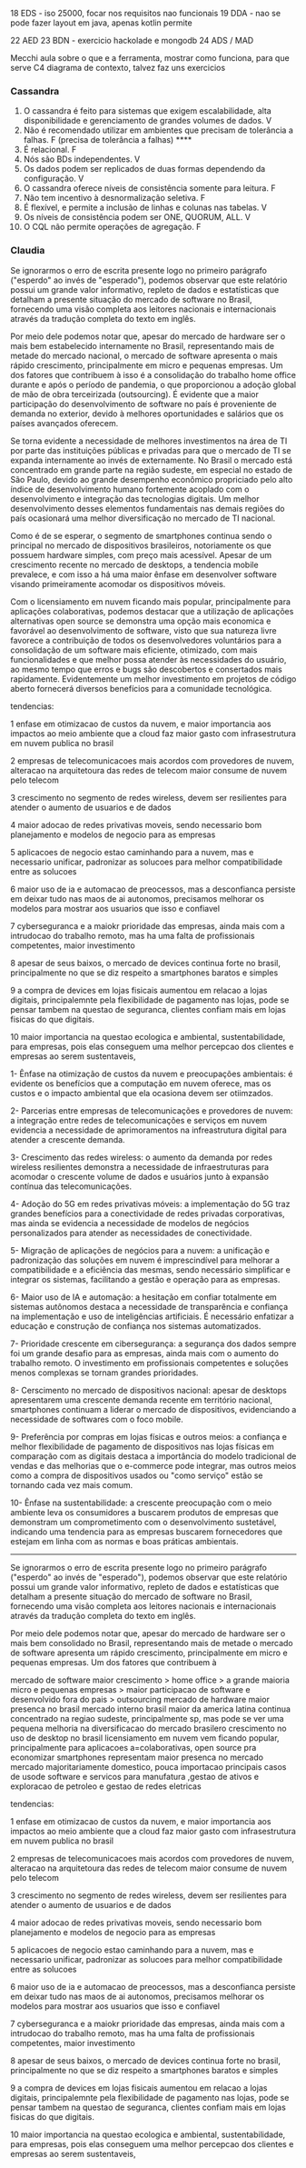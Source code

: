18 EDS - iso 25000, focar nos requisitos nao funcionais 
19 DDA - nao se pode fazer layout em java, apenas kotlin permite

22 AED 
23 BDN - exercicio hackolade e mongodb 
24 ADS / MAD

Mecchi aula sobre o que e a ferramenta, mostrar como funciona, para que serve C4 diagrama de contexto, talvez faz uns exercicios

### Cassandra
1. O cassandra é feito para sistemas que exigem escalabilidade, alta disponibilidade e gerenciamento de grandes volumes de dados. V
2. Não é recomendado utilizar em ambientes que precisam de tolerância a falhas. F (precisa de tolerância a falhas) ****
3. É relacional. F
4. Nós são BDs independentes. V
5. Os dados podem ser replicados de duas formas dependendo da configuração. V
6. O cassandra oferece níveis de consistência somente para leitura. F
7. Não tem incentivo à desnormalização seletiva. F
8. É flexível, e permite a inclusão de linhas e colunas nas tabelas. V
9. Os níveis de consistência podem ser ONE, QUORUM, ALL. V
10. O CQL não permite operações de agregação. F

### Claudia
Se ignorarmos o erro de escrita presente logo no primeiro parágrafo ("esperdo" ao invés de "esperado"), podemos observar que este relatório possui um grande valor informativo, repleto de dados e estatísticas que detalham a presente situação do mercado de software no Brasil, fornecendo uma visão completa aos leitores nacionais e internacionais através da tradução completa do texto em inglês.

Por meio dele podemos notar que, apesar do mercado de hardware ser o mais bem estabelecido internamente no Brasil, representando mais de metade do mercado nacional, o mercado de software apresenta o mais rápido crescimento, principalmente em micro e pequenas empresas. Um dos fatores que contribuem à isso é a consolidação do trabalho home office durante e após o período de pandemia, o que proporcionou a adoção global de mão de obra terceirizada (outsourcing). É evidente que a maior participação do desenvolvimento de software no país é proveniente de demanda no exterior, devido à melhores oportunidades e salários que os países avançados oferecem.

Se torna evidente a necessidade de melhores investimentos na área de TI por parte das instituições públicas e privadas para que o mercado de TI se expanda internamente ao invés de externamente. No Brasil o mercado está concentrado em grande parte na região sudeste, em especial no estado de São Paulo, devido ao grande desempenho econômico propriciado pelo alto índice de desenvolvimento humano fortemente acoplado com o desenvolvimento e integração das tecnologias digitais. Um melhor desenvolvimento desses elementos fundamentais nas demais regiões do país ocasionará uma melhor diversificação no mercado de TI nacional. 

Como é de se esperar, o segmento de smartphones continua sendo o principal no mercado de dispositivos brasileiros, notoriamente os que possuem hardware simples, com preço mais acessível. Apesar de um crescimento recente no mercado de desktops, a tendencia mobile prevalece, e com isso a há uma maior ênfase em desenvolver software visando primeiramente acomodar os dispositivos móveis.

Com o licensiamento em nuvem ficando mais popular, principalmente para aplicações colaborativas, podemos destacar que a utilização de aplicações alternativas open source se demonstra uma opção mais economica e favorável ao desenvolvimento de software, visto que sua natureza livre favorece a contribuição de todos os desenvolvedores voluntários para a consolidação de um software mais eficiente, otimizado, com mais funcionalidades e que melhor possa atender às necessidades do usuário, ao mesmo tempo que erros e bugs são descobertos e consertados mais rapidamente. Evidentemente um melhor investimento em projetos de código aberto fornecerá diversos benefícios para a comunidade tecnológica.


tendencias:

1 enfase em otimizacao de custos da nuvem, e maior importancia aos impactos ao meio ambiente que a cloud faz
maior gasto com infrasestrutura em nuvem publica no brasil

2 empresas de telecomunicacoes mais acordos com provedores de nuvem, alteracao na arquitetoura das redes de telecom
maior consume de nuvem pelo telecom

3 crescimento no segmento de redes wireless, devem ser resilientes para atender o aumento de usuarios e de dados

4 maior adocao de redes privativas moveis, sendo necessario bom planejamento e modelos de negocio para as empresas

5 aplicacoes de negocio estao caminhando para a nuvem, mas e necessario unificar, padronizar as solucoes para melhor compatibilidade entre as solucoes

6 maior uso de ia e automacao de preocessos, mas a desconfianca persiste em deixar tudo nas maos de ai autonomos, precisamos melhorar os modelos para mostrar aos usuarios que isso e confiavel

7 cyberseguranca e a maiokr prioridade das empresas, ainda mais com a intrudocao do trabalho remoto, mas ha uma falta de profissionais competentes, maior investimento

8 apesar de seus baixos, o mercado de devices continua forte no brasil, principalmente no que se diz respeito a smartphones baratos e simples

9 a compra de devices em lojas fisicais aumentou em relacao a lojas digitais, principalemnte pela flexibilidade de pagamento nas lojas, pode se pensar tambem na questao de seguranca, clientes confiam mais em lojas fisicas do que digitais.

10 maior importancia na questao ecologica e ambiental, sustentabilidade, para empresas, pois elas conseguem uma melhor percepcao dos clientes e empresas ao serem sustentaveis, 





1- Ênfase na otimização de custos da nuvem e preocupações ambientais: é evidente os benefícios que a computação em nuvem oferece, mas os custos e o impacto ambiental que ela ocasiona devem ser otiimzados.

2- Parcerias entre empresas de telecomunicações e provedores de nuvem: a integração entre redes de telecomunicações e serviços em nuvem evidencia a necessidade de aprimoramentos na infreastrutura digital para atender a crescente demanda.

3- Crescimento das redes wireless: o aumento da demanda por redes wireless resilientes demonstra a necessidade de infraestruturas para acomodar o crescente volume de dados e usuários junto à expansão contínua das telecomunicações.

4- Adoção do 5G em redes privativas móveis: a implementação do 5G traz grandes benefícios para a conectividade de redes privadas corporativas, mas ainda se evidencia a necessidade de modelos de negócios personalizados para atender as necessidades de conectividade.

5- Migração de aplicações de negócios para a nuvem: a unificação e padronização das soluções em nuvem é imprescindível para melhorar a compatibilidade e a eficiência das mesmas, sendo necessário simplificar e integrar os sistemas, facilitando a gestão e operação para as empresas.

6- Maior uso de IA e automação: a hesitação em confiar totalmente em sistemas autônomos destaca a necessidade de transparência e confiança na implementação e uso de inteligências artificiais. É necessário enfatizar a educação e construção de confiança nos sistemas automatizados.

7- Prioridade crescente em cibersegurança: a segurança dos dados sempre foi um grande desafio para as empresas, ainda mais com o aumento do trabalho remoto. O investimento em profissionais competentes e soluções menos complexas se tornam grandes prioridades.

8- Cerscimento no mercado de dispositivos nacional: apesar de desktops apresentarem uma crescente demanda recente em território nacional, smartphones continuam a liderar o mercado de dispositivos, evidenciando a necessidade de softwares com o foco mobile.

9- Preferência por compras em lojas físicas e outros meios: a confiança e melhor flexibilidade de pagamento de dispositivos nas lojas físicas em comparação com as digitais destaca a importância do modelo tradicional de vendas e das melhorias que o e-commerce pode integrar, mas outros meios como a compra de dispositivos usados ou "como serviço" estão se tornando cada vez mais comum.

10- Ênfase na sustentabilidade: a crescente preocupação com o meio ambiente leva os consumidores a buscarem produtos de empresas que demonstram um comprometimento com o desenvolvimento sustetável, indicando uma tendencia para as empresas buscarem fornecedores que estejam em linha com as normas e boas práticas ambientais. 
___
Se ignorarmos o erro de escrita presente logo no primeiro parágrafo ("esperdo" ao invés de "esperado"), podemos observar que este relatório possui um grande valor informativo, repleto de dados e estatísticas que detalham a presente situação do mercado de software no Brasil, fornecendo uma visão completa aos leitores nacionais e internacionais através da tradução completa do texto em inglês.

Por meio dele podemos notar que, apesar do mercado de hardware ser o mais bem consolidado no Brasil, representando mais de metade  o mercado de software apresenta um rápido crescimento, principalmente em micro e pequenas empresas. Um dos fatores que contribuem à 

mercado de software maior crescimento > home office > a grande maioria micro e pequenas empresas > maior participacao de software e desenvolvido fora do pais > outsourcing
mercado de hardware maior presenca no brasil
mercado interno brasil maior da america latina
continua concentrado na regiao sudeste, principalmente sp, mas pode se ver uma pequena melhoria na diversificacao do mercado brasilero
crescimento no uso de desktop no brasil
licensiamento em nuvem vem ficando popular, principalmente para aplicacoes a=colaborativas, open source pra economizar
smartphones representam maior presenca no mercado
mercado majoritariamente domestico, pouca importacao
principais casos de usode software e servicos para manufatura ,gestao de ativos e exploracao de petroleo e gestao de redes eletricas

tendencias:

1 enfase em otimizacao de custos da nuvem, e maior importancia aos impactos ao meio ambiente que a cloud faz
maior gasto com infrasestrutura em nuvem publica no brasil

2 empresas de telecomunicacoes mais acordos com provedores de nuvem, alteracao na arquitetoura das redes de telecom
maior consume de nuvem pelo telecom

3 crescimento no segmento de redes wireless, devem ser resilientes para atender o aumento de usuarios e de dados

4 maior adocao de redes privativas moveis, sendo necessario bom planejamento e modelos de negocio para as empresas

5 aplicacoes de negocio estao caminhando para a nuvem, mas e necessario unificar, padronizar as solucoes para melhor compatibilidade entre as solucoes

6 maior uso de ia e automacao de preocessos, mas a desconfianca persiste em deixar tudo nas maos de ai autonomos, precisamos melhorar os modelos para mostrar aos usuarios que isso e confiavel

7 cyberseguranca e a maiokr prioridade das empresas, ainda mais com a intrudocao do trabalho remoto, mas ha uma falta de profissionais competentes, maior investimento

8 apesar de seus baixos, o mercado de devices continua forte no brasil, principalmente no que se diz respeito a smartphones baratos e simples

9 a compra de devices em lojas fisicais aumentou em relacao a lojas digitais, principalemnte pela flexibilidade de pagamento nas lojas, pode se pensar tambem na questao de seguranca, clientes confiam mais em lojas fisicas do que digitais.

10 maior importancia na questao ecologica e ambiental, sustentabilidade, para empresas, pois elas conseguem uma melhor percepcao dos clientes e empresas ao serem sustentaveis, 

